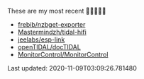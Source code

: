 These are my most recent 🌟🌟🌟🌟🌟

* [frebib/nzbget-exporter](https://github.com/frebib/nzbget-exporter)
* [Mastermindzh/tidal-hifi](https://github.com/Mastermindzh/tidal-hifi)
* [jeelabs/esp-link](https://github.com/jeelabs/esp-link)
* [openTIDAL/docTIDAL](https://github.com/openTIDAL/docTIDAL)
* [MonitorControl/MonitorControl](https://github.com/MonitorControl/MonitorControl)

Last updated: 2020-11-09T03:09:26.781480
